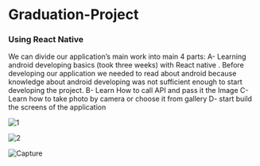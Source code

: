 # Graduation-Project
### Using React Native
We can divide our application’s main work into main 4 parts:
A- Learning android developing basics (took three weeks) with React native .
Before developing our application we needed to read about android because knowledge about
android developing was not sufficient enough to start developing the project.
B- Learn How to call API and pass it the Image
C- Learn how to take photo by camera or choose it from gallery
D- start build the screens of the application


![1](https://user-images.githubusercontent.com/42701893/166874356-24024c19-f404-4054-87a2-3905542f936d.PNG)



![2](https://user-images.githubusercontent.com/42701893/166873869-2ad9ed26-6819-426e-a0d9-90ddeca8b8a6.PNG)





![Capture](https://user-images.githubusercontent.com/42701893/166873935-8745cb51-4dac-493d-ab6e-3391ca01755c.PNG)
